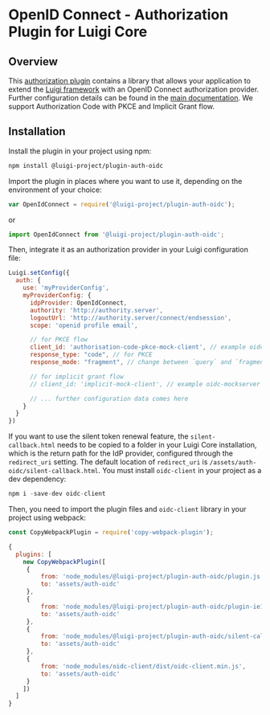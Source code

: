 <!-- meta
{
  "node": {
    "label": "OpenID Connect",
    "category": {
      "label": "Authorization Plugins"
    },
    "metaData": {
      "categoryPosition": 2,
      "position": 12
    }
  }
}
meta -->

# OpenID Connect - Authorization Plugin for Luigi Core

## Overview

This [authorization plugin](https://github.com/SAP/luigi/tree/master/plugins/auth/public/auth-oidc) contains a library that allows your application to extend the [Luigi framework](https://github.com/SAP/luigi/tree/master/core) with an OpenID Connect authorization provider.
Further configuration details can be found in the [main documentation](https://docs.luigi-project.io/docs/authorization-configuration#openid-connect-configuration). We support Authorization Code with PKCE and Implicit Grant flow.

## Installation

Install the plugin in your project using npm:
```bash
npm install @luigi-project/plugin-auth-oidc
```

Import the plugin in places where you want to use it, depending on the environment of your choice:
```javascript
var OpenIdConnect = require('@luigi-project/plugin-auth-oidc');
```
or
```javascript
import OpenIdConnect from '@luigi-project/plugin-auth-oidc';
```

Then, integrate it as an authorization provider in your Luigi configuration file:
```javascript
Luigi.setConfig({
  auth: {
    use: 'myProviderConfig',
    myProviderConfig: {
      idpProvider: OpenIdConnect,
      authority: 'http://authority.server',
      logoutUrl: 'http://authority.server/connect/endsession',
      scope: 'openid profile email',

      // for PKCE flow
      client_id: 'authorisation-code-pkce-mock-client', // example oidc-mockserver client id
      response_type: "code", // for PKCE
      response_mode: "fragment", // change between `query` and `fragment`

      // for implicit grant flow
      // client_id: 'implicit-mock-client', // example oidc-mockserver client id

      // ... further configuration data comes here
    }
  }
})
```

If you want to use the silent token renewal feature, the `silent-callback.html` needs to be copied to a folder in your Luigi Core installation,
which is the return path for the IdP provider, configured through the `redirect_uri` setting. The default location of `redirect_uri` is `/assets/auth-oidc/silent-callback.html`.
You must install `oidc-client` in your project as a dev dependency:

```javascript
npm i -save-dev oidc-client
```

Then, you need to import the plugin files and `oidc-client` library in your project using webpack:

```javascript
const CopyWebpackPlugin = require('copy-webpack-plugin');

{
  plugins: [
    new CopyWebpackPlugin([
     {
         from: 'node_modules/@luigi-project/plugin-auth-oidc/plugin.js',
         to: 'assets/auth-oidc'
     },
     {
         from: 'node_modules/@luigi-project/plugin-auth-oidc/plugin-ie11.js',
         to: 'assets/auth-oidc'
     },
     {
         from: 'node_modules/@luigi-project/plugin-auth-oidc/silent-callback.html',
         to: 'assets/auth-oidc'
     },
     {
         from: 'node_modules/oidc-client/dist/oidc-client.min.js',
         to: 'assets/auth-oidc'
     }
    ])
  ]
}
```
